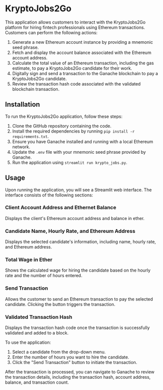# KryptoJobs2Go

This application allows customers to interact with the KryptoJobs2Go platform for hiring fintech professionals using Ethereum transactions. Customers can perform the following actions:

1. Generate a new Ethereum account instance by providing a mnemonic seed phrase.
2. Fetch and display the account balance associated with the Ethereum account address.
3. Calculate the total value of an Ethereum transaction, including the gas estimate, to pay a KryptoJobs2Go candidate for their work.
4. Digitally sign and send a transaction to the Ganache blockchain to pay a KryptoJobs2Go candidate.
5. Review the transaction hash code associated with the validated blockchain transaction.

## Installation

To run the KryptoJobs2Go application, follow these steps:

1. Clone the GitHub repository containing the code.
2. Install the required dependencies by running `pip install -r requirements.txt`.
3. Ensure you have Ganache installed and running with a local Ethereum network.
4. Update the `.env` file with your mnemonic seed phrase provided by Ganache.
5. Run the application using `streamlit run krypto_jobs.py`.

## Usage

Upon running the application, you will see a Streamlit web interface. The interface consists of the following sections:

### Client Account Address and Ethernet Balance

Displays the client's Ethereum account address and balance in ether.

### Candidate Name, Hourly Rate, and Ethereum Address

Displays the selected candidate's information, including name, hourly rate, and Ethereum address.

### Total Wage in Ether

Shows the calculated wage for hiring the candidate based on the hourly rate and the number of hours entered.

### Send Transaction

Allows the customer to send an Ethereum transaction to pay the selected candidate. Clicking the button triggers the transaction.

### Validated Transaction Hash

Displays the transaction hash code once the transaction is successfully validated and added to a block.

To use the application:

1. Select a candidate from the drop-down menu.
2. Enter the number of hours you want to hire the candidate.
3. Click the "Send Transaction" button to initiate the transaction.

After the transaction is processed, you can navigate to Ganache to review the transaction details, including the transaction hash, account address, balance, and transaction count.


